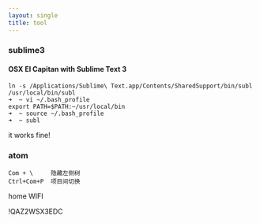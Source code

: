 ```yaml
---
layout: single
title: tool
---
```


### sublime3

#### OSX El Capitan with Sublime Text 3

    ln -s /Applications/Sublime\ Text.app/Contents/SharedSupport/bin/subl /usr/local/bin/subl
    ➜  ~ vi ~/.bash_profile
    export PATH=$PATH:~/usr/local/bin
    ➜  ~ source ~/.bash_profile
    ➜  ~ subl

  it works fine!


### atom

    Com + \     隐藏左侧树
    Ctrl+Com+P  项目间切换


home WIFI

  !QAZ2WSX3EDC
